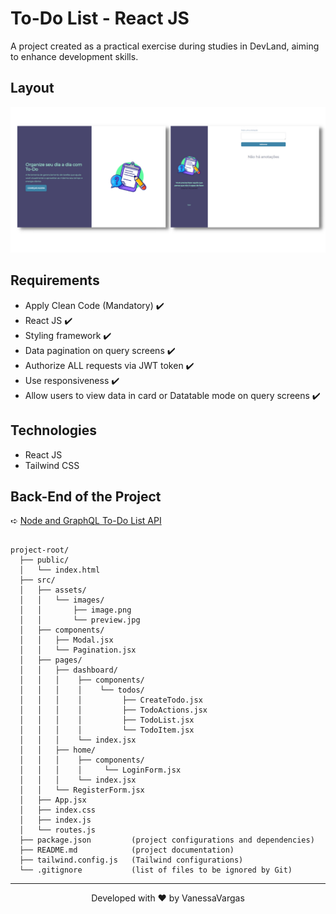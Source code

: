 # To-Do List - React JS

A project created as a practical exercise during studies in DevLand, aiming to enhance development skills.

## Layout

<div align="center">
  <img
    src="./src/assets/images/preview.png"
    alt="preview of the project screens"
  />
</div>

## Requirements

- Apply Clean Code (Mandatory) ✔️
- React JS ✔️
- Styling framework ✔️
- Data pagination on query screens ✔️
- Authorize ALL requests via JWT token ✔️
- Use responsiveness ✔️
- Allow users to view data in card or Datatable mode on query screens ✔️

## Technologies

- React JS
- Tailwind CSS

## Back-End of the Project
➪ [Node and GraphQL To-Do List API](https://github.com/vanessavargas/todo-node-graphql)

```

project-root/
  ├── public/
  │   └── index.html
  ├── src/
  │   ├── assets/
  │   │   └── images/
  │   │       ├── image.png
  │   │       └── preview.jpg
  │   ├── components/
  │   │   ├── Modal.jsx
  │   │   └── Pagination.jsx
  │   ├── pages/
  │   │   ├── dashboard/
  │   │   │    ├── components/
  │   │   │    │    └── todos/
  │   │   │    │         ├── CreateTodo.jsx
  │   │   │    │         ├── TodoActions.jsx
  │   │   │    │         ├── TodoList.jsx
  │   │   │    │         └── TodoItem.jsx
  │   │   │    └── index.jsx
  │   │   ├── home/
  │   │   │    ├── components/
  │   │   │    │     └── LoginForm.jsx
  │   │   │    └── index.jsx
  │   │   └── RegisterForm.jsx
  │   ├── App.jsx
  │   ├── index.css
  │   ├── index.js
  │   └── routes.js
  ├── package.json         (project configurations and dependencies)
  ├── README.md            (project documentation)
  ├── tailwind.config.js   (Tailwind configurations)
  └── .gitignore           (list of files to be ignored by Git)

```

<hr>
<div align="center">
Developed with ❤️ by VanessaVargas
</div>

